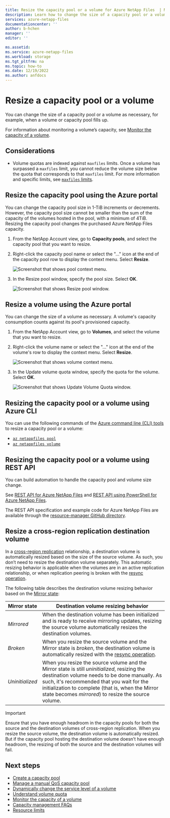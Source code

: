 ```yaml
---
title: Resize the capacity pool or a volume for Azure NetApp Files  | Microsoft Docs
description: Learn how to change the size of a capacity pool or a volume. Resizing the capacity pool changes the purchased Azure NetApp Files capacity.
services: azure-netapp-files
documentationcenter: ''
author: b-hchen
manager: ''
editor: ''

ms.assetid:
ms.service: azure-netapp-files
ms.workload: storage
ms.tgt_pltfrm: na
ms.topic: how-to
ms.date: 12/19/2022
ms.author: anfdocs
---
```

# Resize a capacity pool or a volume
You can change the size of a capacity pool or a volume as necessary, for example, when a volume or capacity pool fills up. 

For information about monitoring a volume’s capacity, see [Monitor the capacity of a volume](monitor-volume-capacity.md).

## Considerations

* Volume quotas are indexed against `maxfiles` limits. Once a volume has surpassed a `maxfiles` limit, you cannot reduce the volume size below the quota that corresponds to that `maxfiles` limit. For more information and specific limits, see [`maxfiles` limits](azure-netapp-files-resource-limits.md#maxfiles-limits-).

## Resize the capacity pool using the Azure portal 

You can change the capacity pool size in 1-TiB increments or decrements. However, the capacity pool size cannot be smaller than the sum of the capacity of the volumes hosted in the pool, with a minimum of 4TiB. Resizing the capacity pool changes the purchased Azure NetApp Files capacity.

1. From the NetApp Account view, go to **Capacity pools**, and select the capacity pool that you want to resize.
2. Right-click the capacity pool name or select the "…" icon at the end of the capacity pool row to display the context menu. Select **Resize**. 

    ![Screenshot that shows pool context menu.](../media/azure-netapp-files/resize-pool-context-menu.png)  

3. In the Resize pool window, specify the pool size. Select **OK**.

    ![Screenshot that shows Resize pool window.](../media/azure-netapp-files/resize-pool-window.png) 

## Resize a volume using the Azure portal

You can change the size of a volume as necessary. A volume's capacity consumption counts against its pool's provisioned capacity.

1. From the NetApp Account view, go to **Volumes**, and select the volume that you want to resize.
2. Right-click the volume name or select the "…" icon at the end of the volume's row to display the context menu. Select **Resize**.

    ![Screenshot that shows volume context menu.](../media/azure-netapp-files/resize-volume-context-menu.png) 
    
3. In the Update volume quota window, specify the quota for the volume. Select **OK**.   

    ![Screenshot that shows Update Volume Quota window.](../media/azure-netapp-files/resize-volume-quota-window.png) 

## Resizing the capacity pool or a volume using Azure CLI  

You can use the following commands of the [Azure command line (CLI) tools](azure-netapp-files-sdk-cli.md) to resize a capacity pool or a volume:

* [`az netappfiles pool`](/cli/azure/netappfiles/pool)
* [`az netappfiles volume`](/cli/azure/netappfiles/volume)

## Resizing the capacity pool or a volume using REST API

You can build automation to handle the capacity pool and volume size change.   

See [REST API for Azure NetApp Files](azure-netapp-files-develop-with-rest-api.md) and [REST API using PowerShell for Azure NetApp Files](develop-rest-api-powershell.md). 

The REST API specification and example code for Azure NetApp Files are available through the [resource-manager GitHub directory](https://github.com/Azure/azure-rest-api-specs/tree/main/specification/netapp/resource-manager/Microsoft.NetApp/stable). 

## Resize a cross-region replication destination volume 

In a [cross-region replication](cross-region-replication-introduction.md) relationship, a destination volume is automatically resized based on the size of the source volume. As such, you don’t need to resize the destination volume separately. This automatic resizing behavior is applicable when the volumes are in an active replication relationship, or when replication peering is broken with the [resync operation](cross-region-replication-manage-disaster-recovery.md#resync-replication). 

The following table describes the destination volume resizing behavior based on the [Mirror state](cross-region-replication-display-health-status.md):

|  Mirror state  | Destination volume resizing behavior |
|-|-|
| *Mirrored* | When the destination volume has been initialized and is ready to receive mirroring updates, resizing the source volume automatically resizes the destination volumes. |
| *Broken* | When you resize the source volume and the Mirror state is *broken*, the destination volume is automatically resized with the [resync operation](cross-region-replication-manage-disaster-recovery.md#resync-replication).  |
| *Uninitialized* | When you resize the source volume and the Mirror state is still *uninitialized*, resizing the destination volume needs to be done manually. As such, it's recommended that you wait for the initialization to complete (that is, when the Mirror state becomes *mirrored*) to resize the source volume. | 

> [!IMPORTANT]
> Ensure that you have enough headroom in the capacity pools for both the source and the destination volumes of cross-region replication. When you resize the source volume, the destination volume is automatically resized. But if the capacity pool hosting the destination volume doesn’t have enough headroom, the resizing of both the source and the destination volumes will fail.

## Next steps

- [Create a capacity pool](azure-netapp-files-set-up-capacity-pool.md)
- [Manage a manual QoS capacity pool](manage-manual-qos-capacity-pool.md)
- [Dynamically change the service level of a volume](dynamic-change-volume-service-level.md) 
- [Understand volume quota](volume-quota-introduction.md)
- [Monitor the capacity of a volume](monitor-volume-capacity.md)
- [Capacity management FAQs](faq-capacity-management.md)
- [Resource limits](azure-netapp-files-resource-limits.md)
